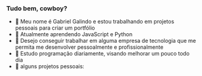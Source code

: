 ### Tudo bem, cowboy?

- 🔭 Meu nome é Gabriel Galindo e estou trabalhando em projetos pessoais para criar um portfólio
- 🌱 Atualmente aprendendo JavaScript e Python 
- 👯 Desejo conseguir trabalhar em alguma empresa de tecnologia que me permita me desenvolver pessoalmente e profissionalmente
- 🤔 Estudo programação diariamente, visando melhorar um pouco todo dia 
- 📗 alguns projetos pessoais: 

